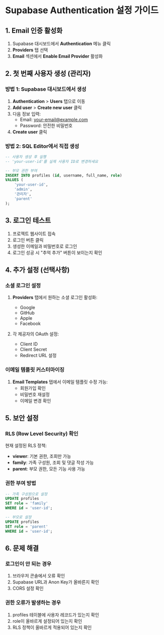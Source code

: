 # Supabase Authentication 설정 가이드

## 1. Email 인증 활성화

1. Supabase 대시보드에서 **Authentication** 메뉴 클릭
2. **Providers** 탭 선택
3. **Email** 섹션에서 **Enable Email Provider** 활성화

## 2. 첫 번째 사용자 생성 (관리자)

### 방법 1: Supabase 대시보드에서 생성

1. **Authentication** > **Users** 탭으로 이동
2. **Add user** > **Create new user** 클릭
3. 다음 정보 입력:
   - Email: your-email@example.com
   - Password: 안전한 비밀번호
4. **Create user** 클릭

### 방법 2: SQL Editor에서 직접 생성

```sql
-- 사용자 생성 후 실행
-- 'your-user-id'를 실제 사용자 ID로 변경하세요

-- 부모 권한 부여
INSERT INTO profiles (id, username, full_name, role) 
VALUES (
    'your-user-id', 
    'admin',
    '관리자',
    'parent'
);
```

## 3. 로그인 테스트

1. 프로젝트 웹사이트 접속
2. 로그인 버튼 클릭
3. 생성한 이메일과 비밀번호로 로그인
4. 로그인 성공 시 "추억 추가" 버튼이 보이는지 확인

## 4. 추가 설정 (선택사항)

### 소셜 로그인 설정

1. **Providers** 탭에서 원하는 소셜 로그인 활성화:
   - Google
   - GitHub
   - Apple
   - Facebook

2. 각 제공자의 OAuth 설정:
   - Client ID
   - Client Secret
   - Redirect URL 설정

### 이메일 템플릿 커스터마이징

1. **Email Templates** 탭에서 이메일 템플릿 수정 가능:
   - 회원가입 확인
   - 비밀번호 재설정
   - 이메일 변경 확인

## 5. 보안 설정

### RLS (Row Level Security) 확인

현재 설정된 RLS 정책:
- **viewer**: 기본 권한, 조회만 가능
- **family**: 가족 구성원, 조회 및 댓글 작성 가능
- **parent**: 부모 권한, 모든 기능 사용 가능

### 권한 부여 방법

```sql
-- 가족 구성원으로 설정
UPDATE profiles 
SET role = 'family' 
WHERE id = 'user-id';

-- 부모로 설정
UPDATE profiles 
SET role = 'parent' 
WHERE id = 'user-id';
```

## 6. 문제 해결

### 로그인이 안 되는 경우

1. 브라우저 콘솔에서 오류 확인
2. Supabase URL과 Anon Key가 올바른지 확인
3. CORS 설정 확인

### 권한 오류가 발생하는 경우

1. profiles 테이블에 사용자 레코드가 있는지 확인
2. role이 올바르게 설정되어 있는지 확인
3. RLS 정책이 올바르게 적용되어 있는지 확인

